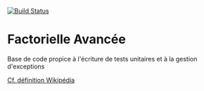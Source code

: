 [![Build Status](https://travis-ci.org/valsimplon/FactorielleAvancee.svg?branch=init)](https://travis-ci.org/valsimplon/FactorielleAvancee)

# Factorielle Avancée

Base de code propice à l'écriture de tests unitaires et à la gestion d'exceptions

[Cf. définition Wikipédia](https://fr.wikipedia.org/wiki/Factorielle)
